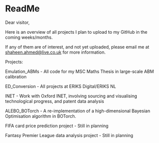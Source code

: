 # ReadMe

Dear visitor, 

Here is an overview of all projects I plan to upload to my GitHub in the coming weeks/months. 

If any of them are of interest, and not yet uploaded, please email me at shaheen.ahmed@live.co.uk for more information. 

Projects:

Emulation_ABMs - All code for my MSC Maths Thesis in large-scale ABM calibration

ED_Conversion - All projects at ERIKS Digital/ERIKS NL

INET - Work with Oxford INET, involving sourcing and visualising technological progress, and patent data analysis 

ALEBO_BOTorch - A re-implementation of a high-dimensional Bayesian Optimisation algorithm in BOTorch. 

FIFA card price prediction project - Still in planning 

Fantasy Premier League data analysis project - Still in planning 

